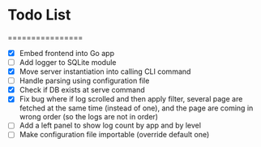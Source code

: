 # Todo List
================

- [x] Embed frontend into Go app
- [ ] Add logger to SQLite module
- [x] Move server instantiation into calling CLI command
- [ ] Handle parsing using configuration file
- [x] Check if DB exists at serve command
- [x] Fix bug where if log scrolled and then apply filter, several page are fetched at the same time (instead of one), and the page are coming in wrong order (so the logs are not in order)
- [ ] Add a left panel to show log count by app and by level
- [ ] Make configuration file importable (override default one)
